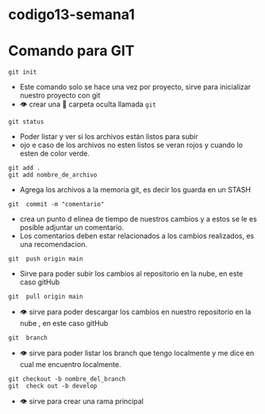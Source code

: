 # codigo13-semana1
# Comando para GIT
```
git init
```
- Este comando solo se hace una vez por proyecto, sirve para inicializar nuestro proyecto con git
- :eye: crear una :file_folder: carpeta oculta llamada ```git```

```
git status
```

- Poder listar y ver si los archivos están listos para subir
- ojo e caso de los archivos no esten listos se veran rojos y cuando lo esten de color verde.
```
git add .
git add nombre_de_archivo
```

- Agrega los archivos a la memoria git, es decir los guarda en un STASH
```
git  commit -m "comentario"
```

- crea un punto d elinea de tiempo de nuestros cambios y a estos se le es posible adjuntar un comentario.
- Los comentarios deben estar relacionados a los cambios realizados, es una recomendacion.

```
git  push origin main
```
- Sirve para poder subir los cambios al repositorio en la nube, en este caso gitHub

```
git  pull origin main
```
- :eye: sirve para poder descargar los cambios en nuestro repositorio  en la nube , en este caso gitHub 

```
git  branch
```
- :eye: sirve para poder listar los branch que tengo localmente  y me dice en cual me encuentro localmente.

```
git checkout -b nombre_del_branch
git  check out -b develop
```
- :eye: sirve para crear una rama principal 